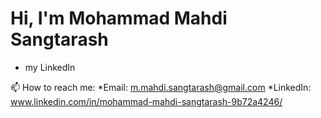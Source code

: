 # Hi, I'm Mohammad Mahdi Sangtarash
* my LinkedIn

📫 How to reach me:
*Email: m.mahdi.sangtarash@gmail.com
*LinkedIn: www.linkedin.com/in/mohammad-mahdi-sangtarash-9b72a4246/